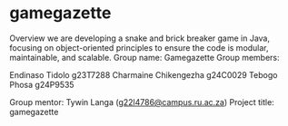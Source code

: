 # gamegazette
 Overview we are developing a snake and brick breaker game in Java, focusing on object-oriented principles to ensure the code is modular, maintainable, and scalable.
Group name: Gamegazette
Group members: 

Endinaso Tidolo g23T7288
Charmaine Chikengezha g24C0029
Tebogo Phosa g24P9535

Group mentor: Tywin Langa (g22l4786@campus.ru.ac.za)
Project title: gamegazette


